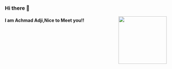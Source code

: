 ### Hi there 👋

<img align='right' src="https://media.giphy.com/media/M9gbBd9nbDrOTu1Mqx/giphy.gif" width="150">
<h4>I am Achmad Adji,Nice to Meet you!!</h4>
